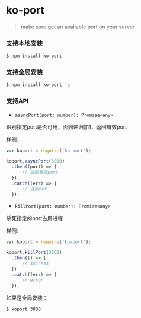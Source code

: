 # ko-port

> make sure get an available port on your server

### 支持本地安装

``` bash
$ npm install ko-port
```

### 支持全局安装

``` bash
$ npm install ko-port -g
```

### 支持API

- `asyncPort(port: number): Promise<any>`

识别指定port是否可用，否则递归加1，返回有效port

样例:

``` javascript
var koport = require('ko-port');

koport.asyncPort(3000)
  .then((port) => {
      // 返回有效port
  })
  .catch((err) => {
      // 返回err
  });
```

- `killPort(port: number): Promise<any>`

杀死指定的port占用进程

样例:

``` javascript
var koport = require('ko-port');

koport.killPort(3000)
  .then(() => {
      // success
  })
  .catch((err) => {
      // error
  });
```

如果是全局安装：

``` bash
$ koport 3000
```

